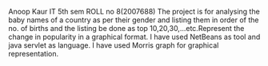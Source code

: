 Anoop Kaur
IT 5th sem
ROLL no 8(2007688)
The project is for analysing  the baby names of a country as per their gender and listing them in order of the no. of births and the listing be done as top 10,20,30,...etc.Represent the change in popularity in a graphical format.
I have used NetBeans as tool and java servlet as language. I have used Morris graph for graphical representation.

